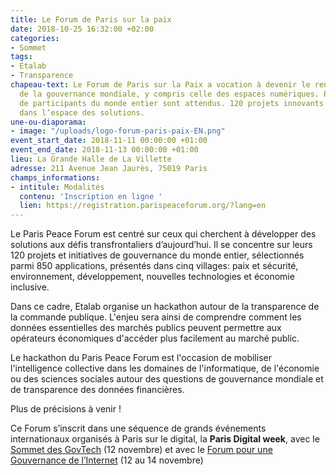```yaml
---
title: Le Forum de Paris sur la paix
date: 2018-10-25 16:32:00 +02:00
categories:
- Sommet
tags:
- Etalab
- Transparence
chapeau-text: Le Forum de Paris sur la Paix a vocation à devenir le rendez-vous annuel
  de la gouvernance mondiale, y compris celle des espaces numériques. Plusieurs milliers
  de participants du monde entier sont attendus. 120 projets innovants seront présentés
  dans l’espace des solutions.
une-ou-diaporama:
- image: "/uploads/logo-forum-paris-paix-EN.png"
event_start_date: 2018-11-11 00:00:00 +01:00
event_end_date: 2018-11-13 00:00:00 +01:00
lieu: La Grande Halle de La Villette
adresse: 211 Avenue Jean Jaurès, 75019 Paris
champs_informations:
- intitule: Modalités
  contenu: 'Inscription en ligne '
  lien: https://registration.parispeaceforum.org/?lang=en
---
```


Le Paris Peace Forum est centré sur ceux qui cherchent à développer des solutions aux défis transfrontaliers d’aujourd’hui.
Il se concentre sur leurs 120 projets et initiatives de gouvernance du monde entier, sélectionnés parmi 850 applications, présentés dans cinq villages: paix et sécurité, environnement, développement, nouvelles technologies et économie inclusive.

Dans ce cadre, Etalab organise un hackathon autour de la transparence de la commande publique. L'enjeu sera ainsi de comprendre comment les données essentielles des marchés publics peuvent permettre aux opérateurs économiques d'accéder plus facilement au marché public.

Le hackathon du Paris Peace Forum est l'occasion de mobiliser l'intelligence collective dans les domaines de l'informatique, de l'économie ou des sciences sociales autour des questions de gouvernance mondiale et de transparence des données financières.

Plus de précisions à venir !

Ce Forum s’inscrit dans une séquence de grands événements internationaux organisés à Paris sur le digital, la **Paris Digital week**, avec le [Sommet des GovTech](/agenda/sommet-des-govtech/) (12 novembre) et avec le [Forum pour une Gouvernance de l’Internet](/agenda/forum-sur-la-gouvernance-de-linternet-pour-un-internet-de-la-confiance/) (12 au 14 novembre) 